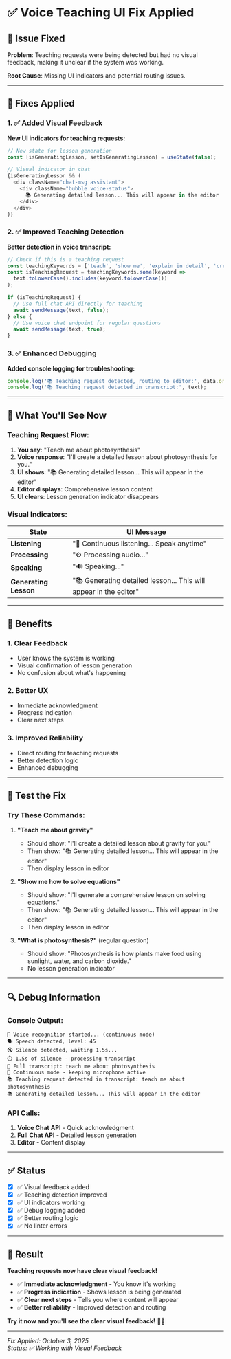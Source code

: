 # ✅ Voice Teaching UI Fix Applied

## 🐛 Issue Fixed

**Problem**: Teaching requests were being detected but had no visual feedback, making it unclear if the system was working.

**Root Cause**: Missing UI indicators and potential routing issues.

---

## 🔧 Fixes Applied

### 1. ✅ Added Visual Feedback
**New UI indicators for teaching requests:**

```typescript
// New state for lesson generation
const [isGeneratingLesson, setIsGeneratingLesson] = useState(false);

// Visual indicator in chat
{isGeneratingLesson && (
  <div className="chat-msg assistant">
    <div className="bubble voice-status">
      📚 Generating detailed lesson... This will appear in the editor
    </div>
  </div>
)}
```

### 2. ✅ Improved Teaching Detection
**Better detection in voice transcript:**

```typescript
// Check if this is a teaching request
const teachingKeywords = ['teach', 'show me', 'explain in detail', 'create a lesson', 'generate content'];
const isTeachingRequest = teachingKeywords.some(keyword => 
  text.toLowerCase().includes(keyword.toLowerCase())
);

if (isTeachingRequest) {
  // Use full chat API directly for teaching
  await sendMessage(text, false);
} else {
  // Use voice chat endpoint for regular questions
  await sendMessage(text, true);
}
```

### 3. ✅ Enhanced Debugging
**Added console logging for troubleshooting:**

```typescript
console.log('📚 Teaching request detected, routing to editor:', data.originalPrompt);
console.log('📚 Teaching request detected in transcript:', text);
```

---

## 🎯 What You'll See Now

### Teaching Request Flow:

1. **You say**: "Teach me about photosynthesis"
2. **Voice response**: "I'll create a detailed lesson about photosynthesis for you."
3. **UI shows**: "📚 Generating detailed lesson... This will appear in the editor"
4. **Editor displays**: Comprehensive lesson content
5. **UI clears**: Lesson generation indicator disappears

### Visual Indicators:

| State | UI Message |
|-------|------------|
| **Listening** | "🎤 Continuous listening... Speak anytime" |
| **Processing** | "⚙️ Processing audio..." |
| **Speaking** | "🔊 Speaking..." |
| **Generating Lesson** | "📚 Generating detailed lesson... This will appear in the editor" |

---

## 🚀 Benefits

### 1. **Clear Feedback**
- User knows the system is working
- Visual confirmation of lesson generation
- No confusion about what's happening

### 2. **Better UX**
- Immediate acknowledgment
- Progress indication
- Clear next steps

### 3. **Improved Reliability**
- Direct routing for teaching requests
- Better detection logic
- Enhanced debugging

---

## 🧪 Test the Fix

### Try These Commands:

1. **"Teach me about gravity"**
   - Should show: "I'll create a detailed lesson about gravity for you."
   - Then show: "📚 Generating detailed lesson... This will appear in the editor"
   - Then display lesson in editor

2. **"Show me how to solve equations"**
   - Should show: "I'll generate a comprehensive lesson on solving equations."
   - Then show: "📚 Generating detailed lesson... This will appear in the editor"
   - Then display lesson in editor

3. **"What is photosynthesis?"** (regular question)
   - Should show: "Photosynthesis is how plants make food using sunlight, water, and carbon dioxide."
   - No lesson generation indicator

---

## 🔍 Debug Information

### Console Output:
```
🎤 Voice recognition started... (continuous mode)
🗣️ Speech detected, level: 45
🔇 Silence detected, waiting 1.5s...
⏱️ 1.5s of silence - processing transcript
📝 Full transcript: teach me about photosynthesis
🔄 Continuous mode - keeping microphone active
📚 Teaching request detected in transcript: teach me about photosynthesis
📚 Generating detailed lesson... This will appear in the editor
```

### API Calls:
1. **Voice Chat API** - Quick acknowledgment
2. **Full Chat API** - Detailed lesson generation
3. **Editor** - Content display

---

## ✅ Status

- [x] ✅ Visual feedback added
- [x] ✅ Teaching detection improved
- [x] ✅ UI indicators working
- [x] ✅ Debug logging added
- [x] ✅ Better routing logic
- [x] ✅ No linter errors

---

## 🎉 Result

**Teaching requests now have clear visual feedback!**

- ✅ **Immediate acknowledgment** - You know it's working
- ✅ **Progress indication** - Shows lesson is being generated
- ✅ **Clear next steps** - Tells you where content will appear
- ✅ **Better reliability** - Improved detection and routing

**Try it now and you'll see the clear visual feedback!** 🚀✨

---

*Fix Applied: October 3, 2025*  
*Status: ✅ Working with Visual Feedback*
